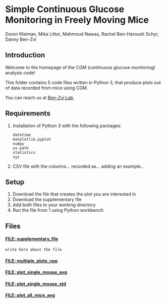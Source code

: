 # Simple Continuous Glucose Monitoring in Freely Moving Mice 

Doron Kleiman, Mika Littor, Mahmoud Nawas, Rachel Ben-Haroush Schyr, Danny Ben-Zvi 

## Introduction
Welcome to the homepage of the CGM (continuous glucose monitoring) analysis code!

This folder contains 5 code files written in Python 3, 
that produce plots out of data recorded from mice using CGM.

You can reach us at [Ben-Zvi Lab](https://www.benzvilab.com/).

## Requirements 
1. Installation of Python 3 with the following packages:
    ```
   datetime
   matplotlib.pyplot
   numpy
   os.path
   statistics
   sys
   ```
2. CSV file with the columns... recorded as...
   adding an example...

## Setup
1. Download the file that creates the plot you are interested in 
2. Download the supplementary file 
3. Add both files to your working directory
4. Run the file from 1 using Python workbench 

## Files
#### [FILE: supplementary_file](supplementary_file.py)
    write here about the file
#### [FILE: multiple_plots_raw](multiple_plots_raw.py)
#### [FILE: plot_single_mouse_avg](plot_single_mouse_avg.py)
#### [FILE: plot_single_mouse_std](plot_single_mouse_std.py)
#### [FILE: plot_all_mice_avg](plot_all_mice_avg.py)




